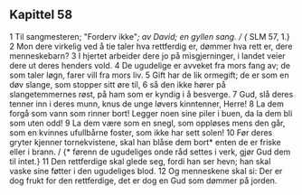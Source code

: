 ## Kapittel 58

1 Til sangmesteren; "Forderv ikke"*; av David; en gyllen sang. / {* SLM 57, 1.}
2 Mon dere virkelig ved å tie taler hva rettferdig er, dømmer hva rett er, dere menneskebarn?
3 I hjertet arbeider dere jo på misgjerninger, i landet veier dere ut deres henders vold.
4 De ugudelige er avveket fra mors fang av; de som taler løgn, farer vill fra mors liv.
5 Gift har de lik ormegift; de er som en døv slange, som stopper sitt øre til,
6 så den ikke hører på slangetemmernes røst, på ham som er kyndig i å besverge.
7 Gud, slå deres tenner inn i deres munn, knus de unge løvers kinntenner, Herre!
8 La dem forgå som vann som rinner bort! Legger noen sine piler i buen, da la dem bli som uten odd!
9 La dem være som en snegl, som oppløses mens den går, som en kvinnes ufullbårne foster, som ikke har sett solen!
10 Før deres gryter kjenner tornekvistene, skal han blåse dem bort* enten de er friske eller i brann. / {* førenn de ugudeliges onde råd settes i verk, gjør Gud dem til intet.}
11 Den rettferdige skal glede seg, fordi han ser hevn; han skal vaske sine føtter i den ugudeliges blod.
12 Og menneskene skal si: Der er dog frukt for den rettferdige, det er dog en Gud som dømmer på jorden.
